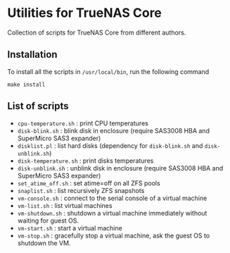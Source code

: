 # Utilities for TrueNAS Core

Collection of scripts for TrueNAS Core from different authors.

## Installation

To install all the scripts in `/usr/local/bin`, run the following command
```
make install
```

## List of scripts

- `cpu-temperature.sh` : print CPU temperatures
- `disk-blink.sh` : blink disk in enclosure (require SAS3008 HBA and SuperMicro SAS3 expander)
- `disklist.pl` : list hard disks (dependency for `disk-blink.sh` and `disk-unblink.sh`)
- `disk-temperature.sh` : print disks temperatures
- `disk-unblink.sh` : unblink disk in enclosure (require SAS3008 HBA and SuperMicro SAS3 expander)
- `set_atime_off.sh` : set atime=off on all ZFS pools
- `snaplist.sh` : list recursively ZFS snapshots
- `vm-console.sh` : connect to the serial console of a virtual machine
- `vm-list.sh` : list virtual machines
- `vm-shutdown.sh` : shutdown a virtual machine immediately without waiting for guest OS.
- `vm-start.sh` : start a virtual machine
- `vm-stop.sh` : gracefully stop a virtual machine, ask the guest OS to shutdown the VM.
